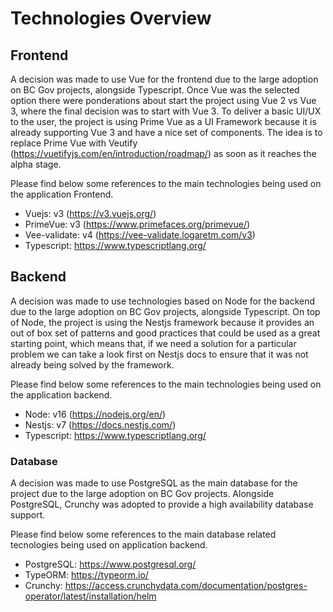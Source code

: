 # Technologies Overview

## Frontend

A decision was made to use Vue for the frontend due to the large adoption on BC Gov projects, alongside Typescript. Once Vue was the selected option there were ponderations about start the project using Vue 2 vs Vue 3, where the final decision was to start with Vue 3.
To deliver a basic UI/UX to the user, the project is using Prime Vue as a UI Framework because it is already supporting Vue 3 and have a nice set of components. The idea is to replace Prime Vue with Veutify (<https://vuetifyjs.com/en/introduction/roadmap/>) as soon as it reaches the alpha stage.

Please find below some references to the main technologies being used on the application Frontend.

- Vuejs: v3 (<https://v3.vuejs.org/>)
- PrimeVue: v3 (<https://www.primefaces.org/primevue/>)
- Vee-validate: v4 (<https://vee-validate.logaretm.com/v3>)
- Typescript: <https://www.typescriptlang.org/>

## Backend

A decision was made to use technologies based on Node for the backend due to the large adoption on BC Gov projects, alongside Typescript.
On top of Node, the project is using the Nestjs framework because it provides an out of box set of patterns and good practices that could be used as a great starting point, which means that, if we need a solution for a particular problem we can take a look first on Nestjs docs to ensure that it was not already being solved by the framework.

Please find below some references to the main technologies being used on the application backend.

- Node: v16 (<https://nodejs.org/en/>)
- Nestjs: v7 (<https://docs.nestjs.com/>)
- Typescript: <https://www.typescriptlang.org/>

### Database

A decision was made to use PostgreSQL as the main database for the project due to the large adoption on BC Gov projects. Alongside PostgreSQL, Crunchy was adopted to provide a high availability database support.

Please find below some references to the main database related tecnologies being used on application backend.

- PostgreSQL: <https://www.postgresql.org/>
- TypeORM: <https://typeorm.io/>
- Crunchy: <https://access.crunchydata.com/documentation/postgres-operator/latest/installation/helm>
